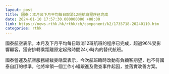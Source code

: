 ```yaml
---
layout: post
title: 國泰：本月及下月平均每日取消12班航班程序已完成
date: 2024-01-10 17:57:30.000000000 +08:00
link: https://news.rthk.hk/rthk/ch/component/k2/1735718-20240110.htm
categories: rthk
---
```


國泰航空表示，本月及下月平均每日取消12班航班的程序已完成，超過96%受影響顧客，獲安排轉乘距離原定起飛時間24小時內的替代航班。

國泰營運及航空服務總裁麥皓雲表示，今次航班臨時改動有負顧客期望，也不符國泰自訂的標準，他將率領一個工作小組跟進及徹查事件起因，並落實改善方案。
